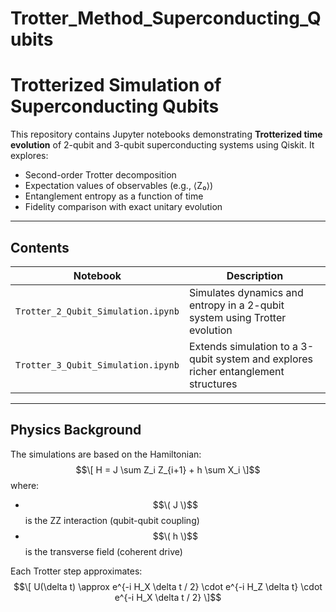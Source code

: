 # Trotter_Method_Superconducting_Qubits

# Trotterized Simulation of Superconducting Qubits

This repository contains Jupyter notebooks demonstrating **Trotterized time evolution** of 2-qubit and 3-qubit superconducting systems using Qiskit. It explores:

- Second-order Trotter decomposition
- Expectation values of observables (e.g., ⟨Z₀⟩)
- Entanglement entropy as a function of time
- Fidelity comparison with exact unitary evolution

---

## Contents

| Notebook | Description |
|----------|-------------|
| `Trotter_2_Qubit_Simulation.ipynb` | Simulates dynamics and entropy in a 2-qubit system using Trotter evolution |
| `Trotter_3_Qubit_Simulation.ipynb` | Extends simulation to a 3-qubit system and explores richer entanglement structures |

---

## Physics Background

The simulations are based on the Hamiltonian:
$$\[
H = J \sum Z_i Z_{i+1} + h \sum X_i
\]$$
where:
- $$\( J \)$$ is the ZZ interaction (qubit-qubit coupling)
- $$\( h \)$$ is the transverse field (coherent drive)

Each Trotter step approximates:
$$\[
U(\delta t) \approx e^{-i H_X \delta t / 2} \cdot e^{-i H_Z \delta t} \cdot e^{-i H_X \delta t / 2}
\]$$

